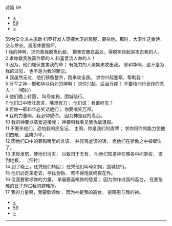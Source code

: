 ﻿





 诗篇 59




* [<](bible/PSA058.md)
* [59](bible/PSA.md)
* [>](bible/PSA060.md)



 
59为安全求主施助 扫罗打发人窥探大卫的房屋，要杀他。那时，大卫作这金诗，交与伶长。调用休要毁坏。  
1 我的神啊，求你救我脱离仇敌， 把我安置在高处，得脱那些起来攻击我的人。  
2 求你救我脱离作孽的人 和喜爱流人血的人！     
3 因为，他们埋伏要害我的命； 有能力的人聚集来攻击我。 耶和华啊，这不是为我的过犯， 也不是为我的罪愆。  
4 我虽然无过，他们预备整齐，跑来攻击我。 求你兴起鉴察，帮助我！  
5 万军之神—耶和华以色列的神啊！ 求你兴起，惩治万邦！ 不要怜悯行诡诈的恶人！ （细拉）      
6 他们晚上转回， 叫号如狗，围城绕行。  
7 他们口中喷吐恶言，嘴里有刀； 他们说：有谁听见？     
8 但你—耶和华必笑话他们； 你要嗤笑万邦。  
9 我的力量啊，我必仰望你， 因为神是我的高台。  
10 我的神要以慈爱迎接我； 神要叫我看见我仇敌遭报。     
11 不要杀他们，恐怕我的民忘记。 主啊，你是我们的盾牌； 求你用你的能力使他们四散， 且降为卑。  
12 因他们口中的罪和嘴里的言语， 并咒骂虚谎的话， 愿他们在骄傲之中被缠住了。  
13 求你发怒，使他们消灭， 以致归于无有， 叫他们知道神在雅各中间掌权， 直到地极。 （细拉）      
14 到了晚上，任凭他们转回； 任凭他们叫号如狗，围城绕行。  
15 他们必走来走去，寻找食物， 若不得饱就终夜在外。     
16 但我要歌颂你的力量， 早晨要高唱你的慈爱； 因为你作过我的高台， 在我急难的日子作过我的避难所。  
17 我的力量啊，我要歌颂你； 因为神是我的高台， 是赐恩与我的神。 
* [<](bible/PSA058.md)
* [59](bible/PSA.md)
* [>](bible/PSA060.md)





---









